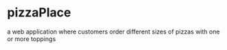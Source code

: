 # pizzaPlace
a web application where customers order different sizes of pizzas with one or more toppings
